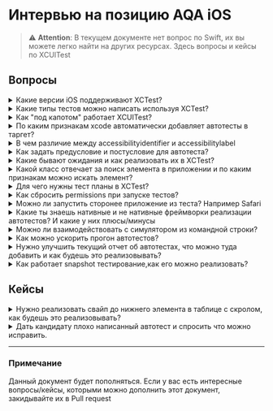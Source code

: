 # Интервью на позицию AQA iOS

> :warning: **Attention**: В текущем документе нет вопрос по Swift, их вы можете легко найти на других ресурсах. Здесь вопросы и кейсы по XCUITest 


## Вопросы

<details>
  <summary>Какие версии iOS поддерживают XCTest?</summary>
  XCTest поддерживает iOS 10 и выше и XCode версии 7.2 и выше
</details>

<details>
  <summary>Какие типы тестов можно написать используя XCTest?</summary>
  XCTest позволяет написать: unit, ui и perfomance тесты
</details>

<details>
  <summary>Как "под капотом" работает XCUITest?</summary>
  Когда мы добавляем ui-тесты в проект Xcode, они находят в отдельном таргете с препиской UITest. Это связано с тем, что ui-тесты компилируются и развертываются в отдельном приложении. Код ui-тестов, который мы пишем, выполняется в приложении для запуска тестов, а не в целевом приложении. Приложение для выполнения тестов действует как прокси, оно берет написанную тестовую логику и транслирует её в iOS Accessibility actions, которые выполняет с целевым приложением. Это делается для имитации использования приложения так же, как это делает человек. С точки зрения разработчика это означает, что мы не взаимодействуем напрямую с элементами UIKit в нашем приложении, такими как UILabel или UIButton, а скорее через прокси-элементы, называемые XCUIElement.
</details>

<details>
  <summary>По каким признакам xcode автоматически добавляет автотесты в таргет?</summary>
  
  Класс в котором находится тест должен наследоваться от XCTestCase
  
  Тестовый метод должен быть: без параметров, без возвращаемого значения и с именем, начинающимся со слова test в нижнем регистре
</details>

<details>
  <summary>В чем различие между accessibilityidentifier и accessibilitylabel</summary>
  accessibilityidentifier - Это строка идентифицирующая ui-элемент, используется в ui-тестах 
  accessibilityLabel - — Это краткое описание содержимого в элементе, например текст на кнопке, используется в Voice over 
  
</details>

<details>
  <summary>Как задать предусловие и постусловие для автотеста?</summary>
  
  С помощью `setUp()` и `tearDown()` методов. Также мы можем задавать эти условия для всего сьюта тестов либо отдельно для каждого теста.  
</details>

<details>
  <summary>Какие бывают ожидания и как реализовать их в XCTest?</summary>
  
  Ожидания бывают двух видов явные и не явные.
  
  Явные ожидания можно реализовать несколькими способами:
  - `wait(for expectations: [XCTestExpectation], timeout seconds: TimeInterval)`;
  - `waitForExistence(timeout:)`.
  
  Неявное ожидание можно реализовать - `Thread.sleep(forTimeInterval: 1)`
</details>

<details>
  <summary>Какой класс отвечает за поиск элемента в приложении и по каким признакам можно искать элемент?</summary>
  
  За поиск UI-элементов отвечает класс XCUIElementQuery. Элемент можно искать по:
  1. по индефикатору, самый надежный вариант поиска.
  2. по индексу типа элемента(например вторая кнопка на экране).
  3. по вложенности(children и descedants).
  4. по предикату.
</details>

<details>
  <summary>Для чего нужны тест планы в XCTest?</summary>
  Тест план предоставляет возможность запускать наборы тестов с различными конфигурациями. Тест план — это JSON файл с расширением .xctestplan, которым можно управлять через пользовательский интерфейс или из исходного кода. Его удобно использовать, когда у вас есть несколько наборов тестов: Smoke, Rregression или группы тестов которые должны гонять на разных локализациях или с разной геолокацией
</details>

<details>
  <summary>Как сбросить permissions при запуске тестов?</summary>
  Чтобы сбросить permissions, нужно вызвать метод resetAuthorizationStatus и передать в него значение из enum XCUIProtectedResource
</details>


<details>
  <summary> Можно ли запустить сторонее приложение из теста? Например Safari </summary>
  
  Да можно. Для этого нужно знать bundle id приложения и передать его в качестве аргумента в XCUIApplication.
  
  Пример `XCUIApplication(bundleIdentifier: "com.apple.mobilesafari").launch()` 
</details>

<details>
  <summary>Какие ты знаешь нативные и не нативные фреймворки реализации автотестов? И какие у них плюсы/минусы</summary>
  Основная нативная библиотека для iOS - это XCTest, также можно воспользоваться фреймворками Earlgrey, Kif, Calabash.
  
  Не нативный фреймворк - Appium.
  
  | Критерий      | XCTest | Appium|
| ----------- | ----------- |----------|
| Язык      | Swift/Objective-C | Любой |
| Стабильность тестов   | Более стабильные | Менее стабильные |
| Кросплатформенность | Нет | Да |
| Скорость | Быстрее | Медленее |
| Доступ к коду приложения | Нужен | Не нужен |
  
</details>

<details>
  <summary>Можно ли взаимодействовать с симулятором из командной строки?</summary>
  Да для взаимодействия есть утилита от apple - simctl
</details>

<details>
  <summary>Как можно ускорить прогон автотестов?</summary>
  
  Для ускорения тестов можно воспользоваться:
  - параллелизацией ui-тестов;
  - стартовать флоу с нужного экрана;
  - убрать дублирущие проверки в сценариях, если они есть;
  - перевести тесты на моки;
  - запускать тесты без сборки приложения, а на основании derived data
</details>

<details>
  <summary>Нужно улучшить текущий отчет об автотестах, что можно туда добавить и как будешь это реализовывать?</summary>
  
  В отчет можно добавить:
  - запись видео прогона теста;
  - логи сетевых запросов;
  - сделать более информативные вывод в ассертах;
  - разбить сценарий на шаги, используя XCTContext
</details>

<details>
  <summary>Как работает snapshot тестирование,как его можно реализовать?</summary>
  Snapshot тесты - это тесты которые делают скриншот экрана (эталонный скриншот) и сравнивают с актуальным скриншотом, который делается во время прогона тестов.
  
  Для реализации этого вида тестирование в iOS, есть две библиотеки: iOSSnapshotTestCase (previously FBSnapshotTestCase), SnapshotTesting.
  
  При реализации нужно будет обрезать status bar дабы он не аффектил результаты прогона теста 
</details>

## Кейсы

<details>
  <summary>Нужно реализовать свайп до нижнего элемента в таблице с скролом, как будешь это реализовывать?</summary>
  
  При реализации метода учесть ограничение на кол-во свайпов и видимость элемента на экране
</details>


<details>
  <summary>Дать кандидату плохо написанный автотест и спросить что можно исправить.</summary>
</details>

---

### Примечание

Данный документ будет пополняться. Если у вас есть интересные вопросы/кейсы, которыми можно дополнить этот документ, закидывайте их в Pull request
